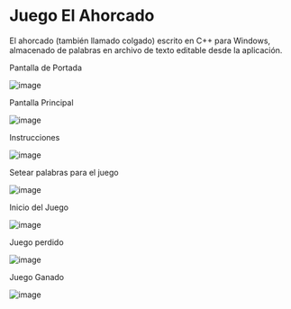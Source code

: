 # Juego El Ahorcado
El ahorcado (también llamado colgado) escrito en C++ para Windows, almacenado de palabras en archivo de texto editable desde la aplicación.

Pantalla de Portada

![image](https://user-images.githubusercontent.com/3129446/158285209-8db03fdf-bfb9-4d9e-9a5d-ffe3ab650165.png)



Pantalla Principal

![image](https://user-images.githubusercontent.com/3129446/158284084-29e5d8e6-31ea-4362-ac60-94ed389aac02.png)

Instrucciones

![image](https://user-images.githubusercontent.com/3129446/158284120-5def05a9-73c8-418c-baf5-c1a313ca8191.png)

Setear palabras para el juego

![image](https://user-images.githubusercontent.com/3129446/158284173-2e1d9991-871d-41b5-8ff7-dd1604405139.png)

Inicio del Juego

![image](https://user-images.githubusercontent.com/3129446/158284270-9928f64a-1885-46f6-9d06-5db2b53428a5.png)

Juego perdido

![image](https://user-images.githubusercontent.com/3129446/158284331-4dcd6c54-f477-4269-9be4-463cc7f91f60.png)

Juego Ganado

![image](https://user-images.githubusercontent.com/3129446/158284365-d9fc6a86-1771-4d1e-aa94-d1196f93826d.png)





